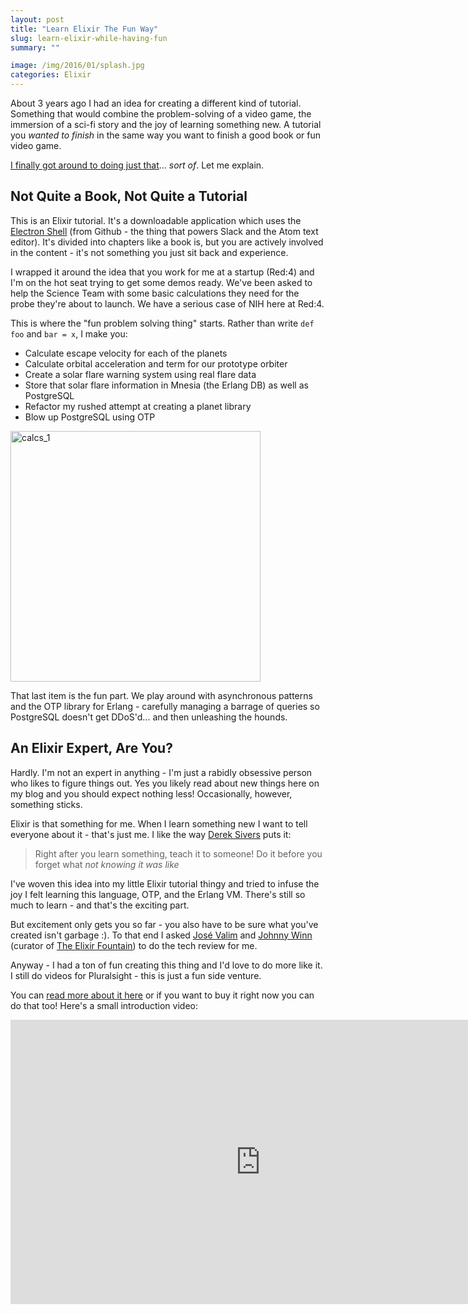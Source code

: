 ```yaml
---
layout: post
title: "Learn Elixir The Fun Way"
slug: learn-elixir-while-having-fun
summary: ""

image: /img/2016/01/splash.jpg
categories: Elixir
---
```


About 3 years ago I had an idea for creating a different kind of tutorial. Something that would combine the problem-solving of a video game, the immersion of a sci-fi story and the joy of learning something new. A tutorial you *wanted to finish* in the same way you want to finish a good book or fun video game.

[I finally got around to doing just that](https://goo.gl/zvMHWK)... *sort of*. Let me explain.

## Not Quite a Book, Not Quite a Tutorial

This is an Elixir tutorial. It's a downloadable application which uses the [Electron Shell](http://electron.atom.io) (from Github - the thing that powers Slack and the Atom text editor). It's divided into chapters like a book is, but you are actively involved in the content - it's not something you just sit back and experience.

I wrapped it around the idea that you work for me at a startup (Red:4) and I'm on the hot seat trying to get some demos ready. We've been asked to help the Science Team with some basic calculations they need for the probe they're about to launch. We have a serious case of NIH here at Red:4.

This is where the "fun problem solving thing" starts. Rather than write `def foo` and `bar = x`, I make you:

 - Calculate escape velocity for each of the planets
 - Calculate orbital acceleration and term for our prototype orbiter
 - Create a solar flare warning system using real flare data
 - Store that solar flare information in Mnesia (the Erlang DB) as well as PostgreSQL
 - Refactor my rushed attempt at creating a planet library
 - Blow up PostgreSQL using OTP


<img src="http://rob.conery.io/img/2016/01/calcs_1.png" alt="calcs_1" width="400" height="401" class="aligncenter size-full wp-image-740" />

That last item is the fun part. We play around with asynchronous patterns and the OTP library for Erlang - carefully managing a barrage of queries so PostgreSQL doesn't get DDoS'd... and then unleashing the hounds.

## An Elixir Expert, Are You?

Hardly. I'm not an expert in anything - I'm just a rabidly obsessive person who likes to figure things out. Yes you likely read about new things here on my blog and you should expect nothing less! Occasionally, however, something sticks.

Elixir is that something for me. When I learn something new I want to tell everyone about it - that's just me. I like the way [Derek Sivers](http://sivers.org) puts it:

> Right after you learn something, teach it to someone! Do it before you forget what *not knowing it was like*

I've woven this idea into my little Elixir tutorial thingy and tried to infuse the joy I felt learning this language, OTP, and the Erlang VM. There's still so much to learn - and that's the exciting part.

But excitement only gets you so far - you also have to be sure what you've created isn't garbage :). To that end I asked [José Valim](http://twitter.com/josevalim) and [Johnny Winn](https://twitter.com/johnny_rugger) (curator of [The Elixir Fountain](https://twitter.com/elixirfountain)) to do the tech review for me.

Anyway - I had a ton of fun creating this thing and I'd love to do more like it. I still do videos for Pluralsight - this is just a fun side venture.

You can [read more about it here](https://goo.gl/zvMHWK/) or if you want to buy it right now you can do that too! Here's a small introduction video:

<div class="embed-responsive embed-responsive-16by9">
<iframe src="https://player.vimeo.com/video/149825791" width="800" height="455" frameborder="0" webkitallowfullscreen mozallowfullscreen allowfullscreen></iframe>
</div>
